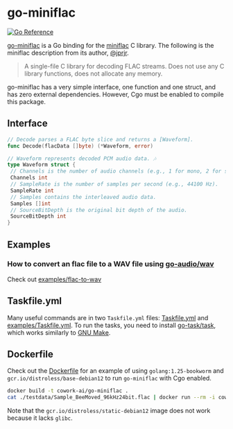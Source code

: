 # go-miniflac

[![Go Reference](https://pkg.go.dev/badge/github.com/cowork-ai/go-miniflac.svg)](https://pkg.go.dev/github.com/cowork-ai/go-miniflac)

[go-miniflac](https://github.com/cowork-ai/go-miniflac) is a Go binding for the [miniflac](https://github.com/jprjr/miniflac) C library. The following is the miniflac
description from its author, [@jprjr](https://github.com/jprjr).

> A single-file C library for decoding FLAC streams. Does not use any C library functions, does not allocate any memory.

go-miniflac has a very simple interface, one function and one struct, and has zero external dependencies. However, Cgo
must be enabled to compile this package.

## Interface

```go
// Decode parses a FLAC byte slice and returns a [Waveform].
func Decode(flacData []byte) (*Waveform, error)

// Waveform represents decoded PCM audio data. 🎶
type Waveform struct {
 // Channels is the number of audio channels (e.g., 1 for mono, 2 for stereo).
 Channels int
 // SampleRate is the number of samples per second (e.g., 44100 Hz).
 SampleRate int
 // Samples contains the interleaved audio data.
 Samples []int
 // SourceBitDepth is the original bit depth of the audio.
 SourceBitDepth int
}
```

## Examples

### How to convert an flac file to a WAV file using [go-audio/wav](https://github.com/go-audio/wav)

Check out [examples/flac-to-wav](https://github.com/cowork-ai/go-miniflac/blob/main/examples/flac-to-wav/main.go)

## Taskfile.yml

Many useful commands are in two `Taskfile.yml` files: [Taskfile.yml](https://github.com/cowork-ai/go-miniflac/blob/main/Taskfile.yml) and [examples/Taskfile.yml](https://github.com/cowork-ai/go-miniflac/blob/main/examples/Taskfile.yml). To run the tasks, you need to install [go-task/task](https://github.com/go-task/task), which works similarly to [GNU Make](https://www.gnu.org/software/make/).

## Dockerfile

Check out the [Dockerfile](https://github.com/cowork-ai/go-miniflac/blob/main/Dockerfile) for an example of using `golang:1.25-bookworm` and `gcr.io/distroless/base-debian12` to run `go-miniflac` with Cgo enabled.

```bash
docker build -t cowork-ai/go-miniflac .
cat ./testdata/Sample_BeeMoved_96kHz24bit.flac | docker run --rm -i cowork-ai/go-miniflac | ffplay -autoexit -i pipe:
```

Note that the `gcr.io/distroless/static-debian12` image does not work because it lacks `glibc`.
